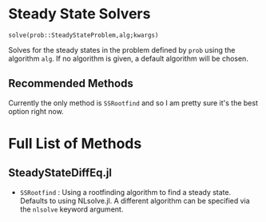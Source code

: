 # Steady State Solvers

`solve(prob::SteadyStateProblem,alg;kwargs)`

Solves for the steady states in the problem defined by `prob` using the algorithm
`alg`. If no algorithm is given, a default algorithm will be chosen.

## Recommended Methods

Currently the only method is `SSRootfind` and so I am pretty sure it's the best
option right now.

# Full List of Methods

## SteadyStateDiffEq.jl

- `SSRootfind` : Using a rootfinding algorithm to find a steady state. Defaults
  to using NLsolve.jl. A different algorithm can be specified via the `nlsolve`
  keyword argument.
